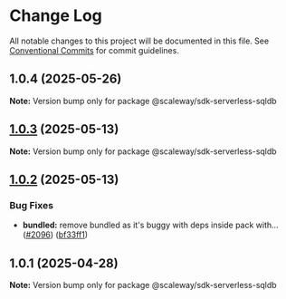 # Change Log

All notable changes to this project will be documented in this file.
See [Conventional Commits](https://conventionalcommits.org) for commit guidelines.

## 1.0.4 (2025-05-26)

**Note:** Version bump only for package @scaleway/sdk-serverless-sqldb

## [1.0.3](https://github.com/scaleway/scaleway-sdk-js/compare/@scaleway/sdk-serverless-sqldb@1.0.2...@scaleway/sdk-serverless-sqldb@1.0.3) (2025-05-13)

**Note:** Version bump only for package @scaleway/sdk-serverless-sqldb

## [1.0.2](https://github.com/scaleway/scaleway-sdk-js/compare/@scaleway/sdk-serverless-sqldb@1.0.1...@scaleway/sdk-serverless-sqldb@1.0.2) (2025-05-13)

### Bug Fixes

- **bundled:** remove bundled as it's buggy with deps inside pack with… ([#2096](https://github.com/scaleway/scaleway-sdk-js/issues/2096)) ([bf33ff1](https://github.com/scaleway/scaleway-sdk-js/commit/bf33ff1f9cdd951add94817dac27239c86ef5437))

## 1.0.1 (2025-04-28)

**Note:** Version bump only for package @scaleway/sdk-serverless-sqldb
